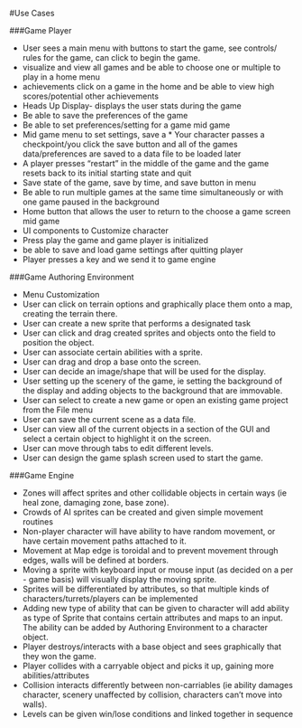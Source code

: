 #Use Cases

###Game Player
 * User sees a main menu with buttons to start the game, see controls/ rules for the game, can click to begin the game. 
 * visualize and view all games and be able to choose one or multiple to play in a home menu
 * achievements click on a game in the home and be able to view high scores/potential other achievements 
 * Heads Up Display- displays the user stats during the game 
 * Be able to save the preferences of the game 
 * Be able to set preferences/setting for a game mid game 
 * Mid game menu to set settings, save a  * Your character passes a checkpoint/you click the save button and all of the games data/preferences are saved to a data file to be loaded later
 * A player presses “restart” in the middle of the game and the game resets back to its initial starting state and quit 
 * Save state of the game, save by time, and save button in menu
 * Be able to run multiple games at the same time simultaneously or with one game paused in the background 
 * Home button that allows the user to return to the choose a game screen mid game 
 *  UI components to Customize character 
 * Press play the game and game player is initialized 
 * be able to save and load game settings after quitting player
 * Player presses a key and we send it to game engine

###Game Authoring Environment

 *  Menu Customization 
 * User can click on terrain options and graphically place them onto a map, creating the terrain there.
 * User can create a new sprite that performs a designated task 
 * User can click and drag created sprites and objects onto the field to position the object.
 * User can associate certain abilities with a sprite. 
 * User can drag and drop a base onto the screen.
 * User can decide an image/shape that will be used for the display.
 * User setting up the scenery of the game, ie setting the background of the display and adding objects to the background that are immovable.
 * User can select to create a new game or open an existing game project from the File menu
 * User can save the current scene as a data file.
 * User can view all of the current objects in a section of the GUI and select a certain object to highlight it on the screen.
 * User can move through tabs to edit different levels.
 * User can design the game splash screen used to start the game.

###Game Engine

 * Zones will affect sprites and other collidable objects in certain ways (ie heal zone, damaging zone, base zone).
 * Crowds of AI sprites can be created and given simple movement routines
 * Non-player character will have ability to have random movement, or have certain movement paths attached to it.
 * Movement at Map edge is toroidal and to prevent movement through edges, walls will be defined at borders.
 * Moving a sprite with keyboard input or mouse input (as decided on a per - game basis) will visually display the moving sprite. 
 * Sprites will be differentiated by attributes, so that multiple kinds of characters/turrets/players can be implemented
 * Adding new type of ability that can be given to character will add ability as type of Sprite that contains certain attributes and maps to an input. The ability can be added by Authoring Environment to a character object.
 * Player destroys/interacts with a base object and sees graphically that they won the game. 
 * Player collides with a carryable object and picks it up, gaining more abilities/attributes 
 * Collision interacts differently between non-carriables (ie ability damages character, scenery unaffected by collision, characters can’t move into walls).
 * Levels can be given win/lose conditions and linked together in sequence
